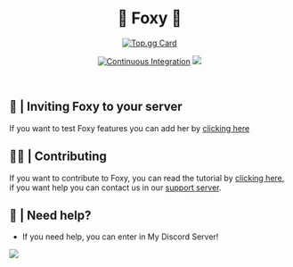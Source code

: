<p align="center">
<h1 align="center">🦊 Foxy 🦊</h1>

<p align="center">
<a href="https://top.gg/bot/1006520438865801296">
  <img src="https://top.gg/api/widget/1006520438865801296.svg" alt="Top.gg Card">
</a>
<div align="center">

[![Continuous Integration](https://github.com/FoxyTheBot/Foxy/actions/workflows/deploy.yml/badge.svg)](https://github.com/FoxyTheBot/Foxy/actions/workflows/deploy.yml)
<img src="https://img.shields.io/badge/license-AGPL%20v3-blue.svg">
</div>
 <br>

## 💜 | Inviting Foxy to your server 
If you want to test Foxy features you can add her by [clicking here](https://foxybot.win/add)

## 👨‍💻 | Contributing
If you want to contribute to Foxy, you can read the tutorial by [clicking here](https://github.com/FoxyTheBot/Foxy/blob/development/docs/CONTRIBUTING.md), if you want help you can contact us in our [support server](https://foxybot.win/discord).

## 🤔 | Need help?
- If you need help, you can enter in My Discord Server!

<a href="https://foxybot.win/discord"><img src="https://discordapp.com/api/guilds/768267522670723094/widget.png?style=banner3"></a>

